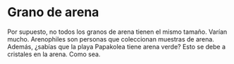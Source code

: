 # Grano de arena

Por supuesto, no todos los granos de arena tienen el mismo tamaño. Varían mucho.
Arenophiles son personas que coleccionan muestras de arena. Además, ¿sabías que
la playa Papakolea tiene arena verde? Esto se debe a cristales en la arena. Como
sea.

